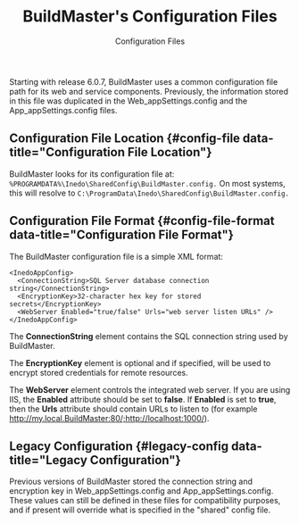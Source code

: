 ﻿---
title: BuildMaster's Configuration Files
subtitle: Configuration Files
keywords: buildmaster, installation
sequence: 200
---

Starting with release 6.0.7, BuildMaster uses a common configuration file path for its web and service components. Previously, the information stored in this file was duplicated in the Web_appSettings.config and the App_appSettings.config files.

## Configuration File Location {#config-file data-title="Configuration File Location"}

BuildMaster looks for its configuration file at: ``%PROGRAMDATA%\Inedo\SharedConfig\BuildMaster.config.`` On most systems, this will resolve to `C:\ProgramData\Inedo\SharedConfig\BuildMaster.config.`

## Configuration File Format {#config-file-format data-title="Configuration File Format"}

The BuildMaster configuration file is a simple XML format:

```
<InedoAppConfig>
  <ConnectionString>SQL Server database connection string</ConnectionString>
  <EncryptionKey>32-character hex key for stored secrets</EncryptionKey>
  <WebServer Enabled="true/false" Urls="web server listen URLs" />
</InedoAppConfig>
```

The **ConnectionString** element contains the SQL connection string used by BuildMaster.

The **EncryptionKey** element is optional and if specified, will be used to encrypt
stored credentials for remote resources.

The **WebServer** element controls the integrated web server. If you are using IIS,
the **Enabled** attribute should be set to **false**. If **Enabled** is set to
**true**, then the **Urls** attribute should contain URLs to listen to (for
example <span style="display: inline">http://my.local.BuildMaster:80/;http://localhost:1000/</span>).

## Legacy Configuration {#legacy-config data-title="Legacy Configuration"}

Previous versions of BuildMaster stored the connection string and encryption key in Web_appSettings.config and App_appSettings.config. These values can still be defined in these files for compatibility purposes, and if present will override what is specified in the "shared" config file.
